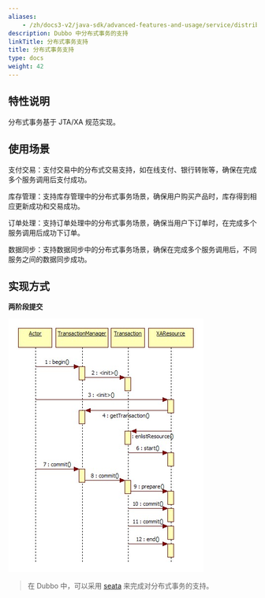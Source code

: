 ```yaml
---
aliases:
    - /zh/docs3-v2/java-sdk/advanced-features-and-usage/service/distributed-transaction/
description: Dubbo 中分布式事务的支持
linkTitle: 分布式事务支持
title: 分布式事务支持
type: docs
weight: 42
---
```


## 特性说明
分布式事务基于 JTA/XA 规范实现。

## 使用场景
支付交易：支付交易中的分布式交易支持，如在线支付、银行转账等，确保在完成多个服务调用后支付成功。

库存管理：支持库存管理中的分布式事务场景，确保用户购买产品时，库存得到相应更新成功和交易成功。

订单处理：支持订单处理中的分布式事务场景，确保当用户下订单时，在完成多个服务调用后成功下订单。

数据同步：支持数据同步中的分布式事务场景，确保在完成多个服务调用后，不同服务之间的数据同步成功。

## 实现方式
**两阶段提交**

![/user-guide/images/jta-xa.jpg](/imgs/user/jta-xa.jpg)

> 在 Dubbo 中，可以采用 [seata](/zh-cn/blog/2019/01/17/如何使用seata保证dubbo微服务间的一致性/) 来完成对分布式事务的支持。